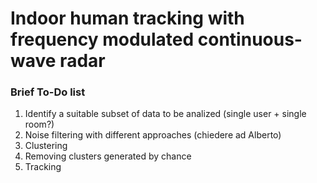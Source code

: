 # Indoor human tracking with frequency modulated continuous-wave radar

### Brief To-Do list
1. Identify a suitable subset of data to be analized (single user + single room?)
2. Noise filtering with different approaches (chiedere ad Alberto)
3. Clustering
4. Removing clusters generated by chance
5. Tracking
